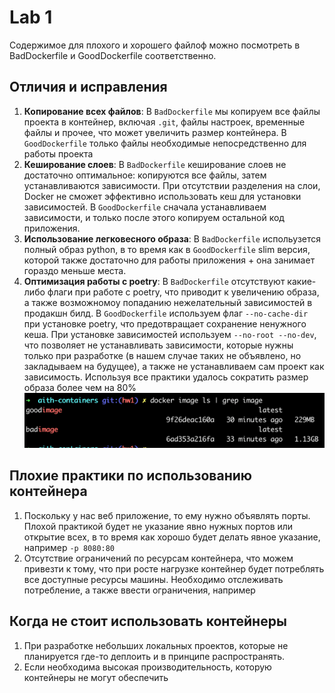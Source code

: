 # Lab 1
Содержимое для плохого и хорошего файлоф можно посмотреть в BadDockerfile и GoodDockerfile соответственно.
## Отличия и исправления
1. **Копирование всех файлов**: В `BadDockerfile` мы копируем все файлы проекта в контейнер, включая `.git`, файлы настроек, временные файлы и прочее, что может увеличить размер контейнера. В `GoodDockerfile` только файлы необходимые непосредственно для работы проекта
2. **Кеширование слоев**: В `BadDockerfile` кеширование слоев не достаточно оптимальное: копируются все файлы, затем устанавливаются зависимости. При отсутствии разделения на слои, Docker не сможет эффективно использовать кеш для установки зависимостей. В `GoodDockerfile` сначала устанавливаем зависимости, и только после этого копируем остальной код приложения.
3. **Использование легковесного образа**: В `BadDockerfile` испольузется полный образ python, в то время как в `GoodDockerfile` slim версия, которой также достаточно для работы приложения + она занимает гораздо меньше места.
4. **Оптимизация работы с poetry**: В `BadDockerfile` отсутствуют какие-либо флаги при работе с poetry, что приводит к увеличению образа, а также возможномоу попаданию нежелательный зависимостей в продакшн билд. В `GoodDockerfile` используем флаг `--no-cache-dir` при установке poetry, что предотвращает сохранение ненужного кеша. При установке зависимостей используем `--no-root --no-dev`, что позволяет не устанавливать зависимости, которые нужны только при разработке (в нашем случае таких не объявлено, но закладываем на будущее), а также не устанавливаем сам проект как зависимость.
Используя все практики удалось сократить размер образа более чем на 80%
![img.png](img.png)
## Плохие практики по использованию контейнера
1. Поскольку у нас веб приложение, то ему нужно объявлять порты. Плохой практикой будет не указание явно нужных портов или открытие всех, в то время как хорошо будет делать явное указание, например `-p 8080:80`
2. Отсутствие ограничений по ресурсам контейнера, что можем привезти к тому, что при росте нагрузке контейнер будет потреблять все доступные ресурсы машины. Необходимо отслеживать потребление, а также ввести ограничения, например 
## Когда не стоит использовать контейнеры
1. При разработке небольших локальных проектов, которые не планируется где-то деплоить и в принципе распространять.
2. Если необходима высокая производительность, которую контейнеры не могут обеспечить

